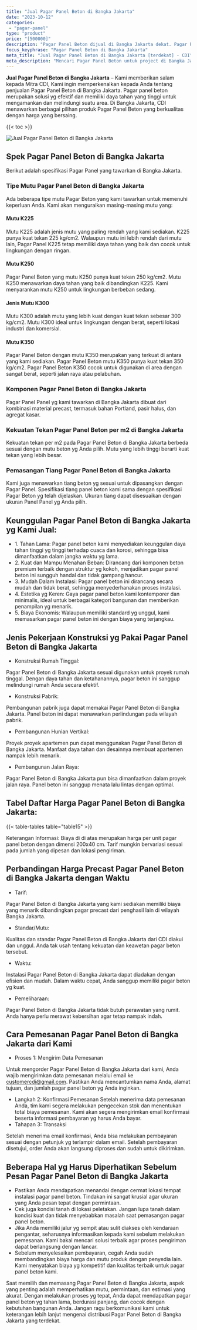 ```yaml
---
title: "Jual Pagar Panel Beton di Bangka Jakarta"
date: "2023-10-12"
categories:
 - "pagar-panel"
type: "product"
price: "[500000]"
description: "Pagar Panel Beton dijual di Bangka Jakarta dekat. Pagar Panel Beton ini biasanya dipakai dalam project pembangunan sebagai pagar pengamanan yang kuat dan tahan lama. Silakan kontak kami untuk keterangan lebih lanjut."
focus_keyphrase: "Pagar Panel Beton di Bangka Jakarta"
meta_title: "Jual Pagar Panel Beton di Bangka Jakarta [terdekat] - CDI"
meta_description: "Mencari Pagar Panel Beton untuk project di Bangka Jakarta? Kami menawarkan Pagar Panel Beton yang berkualitas untuk pembatas lahan. Segera dapatkan penawaran terbaik sekarang."
---
```


**Jual Pagar Panel Beton di Bangka Jakarta** – Kami memberikan salam kepada Mitra CDI, Kami ingin memperkenalkan kepada Anda tentang penjualan Pagar Panel Beton di Bangka Jakarta. Pagar panel beton merupakan solusi yg efektif dan memiliki daya tahan yang tinggi untuk mengamankan dan melindungi suatu area. Di Bangka Jakarta, CDI menawarkan berbagai pilihan produk Pagar Panel Beton yang berkualitas dengan harga yang bersaing.

{{< toc >}}

![Jual Pagar Panel Beton di Bangka Jakarta](/images/pagar-panel/pagar-panel-28.jpg)

## Spek Pagar Panel Beton di Bangka Jakarta

Berikut adalah spesifikasi Pagar Panel yang tawarkan di Bangka Jakarta.

### Tipe Mutu Pagar Panel Beton di Bangka Jakarta

Ada beberapa tipe mutu Pagar Beton yang kami tawarkan untuk memenuhi keperluan Anda. Kami akan menguraikan masing-masing mutu yang:

#### Mutu K225

Mutu K225 adalah jenis mutu yang paling rendah yang kami sediakan. K225 punya kuat tekan 225 kg/cm2. Walaupun mutu ini lebih rendah dari mutu lain, Pagar Panel K225 tetap memiliki daya tahan yang baik dan cocok untuk lingkungan dengan ringan.

#### Mutu K250

Pagar Panel Beton yang mutu K250 punya kuat tekan 250 kg/cm2. Mutu K250 menawarkan daya tahan yang baik dibandingkan K225. Kami menyarankan mutu K250 untuk lingkungan berbeban sedang.

#### Jenis Mutu K300

Mutu K300 adalah mutu yang lebih kuat dengan kuat tekan sebesar 300 kg/cm2. Mutu K300 ideal untuk lingkungan dengan berat, seperti lokasi industri dan komersial.

#### Mutu K350

Pagar Panel Beton dengan mutu K350 merupakan yang terkuat di antara yang kami sediakan. Pagar Panel Beton mutu K350 punya kuat tekan 350 kg/cm2. Pagar Panel Beton K350 cocok untuk digunakan di area dengan sangat berat, seperti jalan raya atau pelabuhan.

### Komponen Pagar Panel Beton di Bangka Jakarta

Pagar Panel Panel yg kami tawarkan di Bangka Jakarta dibuat dari kombinasi material precast, termasuk bahan Portland, pasir halus, dan agregat kasar.

### Kekuatan Tekan Pagar Panel Beton per m2 di Bangka Jakarta

Kekuatan tekan per m2 pada Pagar Panel Beton di Bangka Jakarta berbeda sesuai dengan mutu beton yg Anda pilih. Mutu yang lebih tinggi berarti kuat tekan yang lebih besar.

### Pemasangan Tiang Pagar Panel Beton di Bangka Jakarta

Kami juga menawarkan tiang beton yg sesuai untuk dipasangkan dengan Pagar Panel. Spesifikasi tiang panel beton kami sama dengan spesifikasi Pagar Beton yg telah dijelaskan. Ukuran tiang dapat disesuaikan dengan ukuran Panel Panel yg Anda pilih.

## Keunggulan Pagar Panel Beton di Bangka Jakarta yg Kami Jual:

*   1\. Tahan Lama: Pagar panel beton kami menyediakan keunggulan daya tahan tinggi yg tinggi terhadap cuaca dan korosi, sehingga bisa dimanfaatkan dalam jangka waktu yg lama.
*   2\. Kuat dan Mampu Menahan Beban: Dirancang dari komponen beton premium terbaik dengan struktur yg kokoh, menjadikan pagar panel beton ini sungguh handal dan tidak gampang hancur.
*   3\. Mudah Dalam Instalasi: Pagar panel beton ini dirancang secara mudah dan tidak berat, sehingga menyederhanakan proses instalasi.
*   4\. Estetika yg Keren: Gaya pagar panel beton kami kontemporer dan minimalis, ideal untuk berbagai kategori bangunan dan memberikan penampilan yg menarik.
*   5\. Biaya Ekonomis: Walaupun memiliki standard yg unggul, kami memasarkan pagar panel beton ini dengan biaya yang terjangkau.

## Jenis Pekerjaan Konstruksi yg Pakai Pagar Panel Beton di Bangka Jakarta

*   Konstruksi Rumah Tinggal:

Pagar Panel Beton di Bangka Jakarta sesuai digunakan untuk proyek rumah tinggal. Dengan daya tahan dan ketahanannya, pagar beton ini sanggup melindungi rumah Anda secara efektif.
*   Konstruksi Pabrik:

Pembangunan pabrik juga dapat memakai Pagar Panel Beton di Bangka Jakarta. Panel beton ini dapat menawarkan perlindungan pada wilayah pabrik.
*   Pembangunan Hunian Vertikal:

Proyek proyek apartemen pun dapat menggunakan Pagar Panel Beton di Bangka Jakarta. Manfaat daya tahan dan desainnya membuat apartemen nampak lebih menarik.
*   Pembangunan Jalan Raya:

Pagar Panel Beton di Bangka Jakarta pun bisa dimanfaatkan dalam proyek jalan raya. Panel beton ini sanggup menata lalu lintas dengan optimal.

## Tabel Daftar Harga Pagar Panel Beton di Bangka Jakarta:

{{< table-tables table="table15" >}}

Keterangan Informasi: Biaya di di atas merupakan harga per unit pagar panel beton dengan dimensi 200x40 cm. Tarif mungkin bervariasi sesuai pada jumlah yang dipesan dan lokasi pengiriman.

## Perbandingan Harga Precast Pagar Panel Beton di Bangka Jakarta dengan Waktu

*   Tarif:

Pagar Panel Beton di Bangka Jakarta yang kami sediakan memiliki biaya yang menarik dibandingkan pagar precast dari penghasil lain di wilayah Bangka Jakarta.
*   Standar/Mutu:

Kualitas dan standar Pagar Panel Beton di Bangka Jakarta dari CDI diakui dan unggul. Anda tak usah tentang kekuatan dan keawetan pagar beton tersebut.
*   Waktu:

Instalasi Pagar Panel Beton di Bangka Jakarta dapat diadakan dengan efisien dan mudah. Dalam waktu cepat, Anda sanggup memiliki pagar beton yg kuat.
*   Pemeliharaan:

Pagar Panel Beton di Bangka Jakarta tidak butuh perawatan yang rumit. Anda hanya perlu merawat kebersihan agar tetap nampak indah.

## Cara Pemesanan Pagar Panel Beton di Bangka Jakarta dari Kami

*   Proses 1: Mengirim Data Pemesanan

Untuk mengorder Pagar Panel Beton di Bangka Jakarta dari kami, Anda wajib mengirimkan data pemesanan melalui email ke customercdi@gmail.com. Pastikan Anda mencantumkan nama Anda, alamat tujuan, dan jumlah pagar panel beton yg Anda inginkan.
*   Langkah 2: Konfirmasi Pemesanan
Setelah menerima data pemesanan Anda, tim kami segera melakukan pengecekan stok dan menentukan total biaya pemesanan. Kami akan segera mengirimkan email konfirmasi beserta informasi pembayaran yg harus Anda bayar.
*   Tahapan 3: Transaksi

Setelah menerima email konfirmasi, Anda bisa melakukan pembayaran sesuai dengan petunjuk yg terlampir dalam email. Setelah pembayaran disetujui, order Anda akan langsung diproses dan sudah untuk dikirimkan.

## Beberapa Hal yg Harus Diperhatikan Sebelum Pesan Pagar Panel Beton di Bangka Jakarta

*   Pastikan Anda mendapatkan menandai dengan cermat lokasi tempat instalasi pagar panel beton. Tindakan ini sangat krusial agar ukuran yang Anda pesan tepat dengan permintaan.
*   Cek juga kondisi tanah di lokasi peletakan. Jangan lupa tanah dalam kondisi kuat dan tidak menyebabkan masalah saat pemasangan pagar panel beton.
*   Jika Anda memiliki jalur yg sempit atau sulit diakses oleh kendaraan pengantar, seharusnya informasikan kepada kami sebelum melakukan pemesanan. Kami bakal mencari solusi terbaik agar proses pengiriman dapat berlangsung dengan lancar.
*   Sebelum menyelesaikan pembayaran, cegah Anda sudah membandingkan biaya harga dan mutu produk dengan penyedia lain. Kami menyatakan biaya yg kompetitif dan kualitas terbaik untuk pagar panel beton kami.

Saat memilih dan memasang Pagar Panel Beton di Bangka Jakarta, aspek yang penting adalah memperhatikan mutu, permintaan, dan estimasi yang akurat. Dengan melakukan proses yg tepat, Anda dapat mendapatkan pagar panel beton yg tahan lama, berdurasi panjang, dan cocok dengan kebutuhan bangunan Anda. Jangan ragu berkomunikasi kami untuk keterangan lebih lanjut mengenai distribusi Pagar Panel Beton di Bangka Jakarta yang terdekat.
